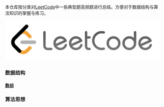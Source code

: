 # 

本仓库按分类对[LeetCode](https://leetcode.com/)中一些典型题高频题进行总结。方便对于数据结构与算法知识的掌握与练习。

![leetcode-logo](./pics/leetcode-logo.png)

### 数据结构

#### [数组](./note/LeetCode-Array.md)



### 算法思想